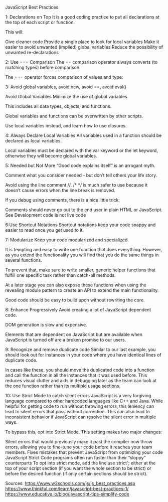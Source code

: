 JavaScript Best Practices

1: Declarations on Top
It is a good coding practice to put all declarations at the top of each script or function.

This will:

Give cleaner code
Provide a single place to look for local variables
Make it easier to avoid unwanted (implied) global variables
Reduce the possibility of unwanted re-declarations

2: Use === Comparison
The == comparison operator always converts (to matching types) before comparison.

The === operator forces comparison of values and type:

3: Avoid global variables, avoid new, avoid ==, avoid eval()

Avoid Global Variables
Minimize the use of global variables.

This includes all data types, objects, and functions.

Global variables and functions can be overwritten by other scripts.

Use local variables instead, and learn how to use closures.

4: Always Declare Local Variables
All variables used in a function should be declared as local variables.

Local variables must be declared with the var keyword or the let keyword, otherwise they will become global variables.

5: Needed but Not More
“Good code explains itself” is an arrogant myth.

Comment what you consider needed - but don’t tell others your life story.

Avoid using the line comment //. /* */ is much safer to use because it doesn’t cause errors when the line break is removed.

If you debug using comments, there is a nice little trick: 

Comments should never go out to the end user in plain HTML or JavaScript. See Development code is not live code

6:Use Shortcut Notations
Shortcut notations keep your code snappy and easier to read once you get used to it.

7: Modularize
Keep your code modularized and specialized.

It is tempting and easy to write one function that does everything. However, as you extend the functionality you will find that you do the same things in several functions.

To prevent that, make sure to write smaller, generic helper functions that fulfill one specific task rather than catch-all methods.

At a later stage you can also expose these functions when using the revealing module pattern to create an API to extend the main functionality.

Good code should be easy to build upon without rewriting the core.

8: Enhance Progressively
Avoid creating a lot of JavaScript dependent code.

DOM generation is slow and expensive.

Elements that are dependent on JavaScript but are available when JavaScript is turned off are a broken promise to our users.

9: Recognize and remove duplicate code
Similar to our last example, you should look out for instances in your code where you have identical lines of duplicate code.

In cases like these, you should move the duplicated code into a function and call the function in all the instances that it was used before. This reduces visual clutter and aids in debugging later as the team can look at the one function rather than its multiple usage sections.

10: Use Strict Mode to catch silent errors
JavaScript is a very forgiving language compared to other hardcoded languages like C++ and Java. While helpful for getting code to run without throwing errors, this leniency can lead to silent errors that pass without correction. This can also lead to inconsistent behavior if JavaScript can resolve the silent error in multiple ways.

To bypass this, opt into Strict Mode. This setting makes two major changes:

Silent errors that would previously make it past the compiler now throw errors, allowing you to fine-tune your code before it reaches your team members.
Fixes mistakes that prevent JavaScript from optimizing your code
JavaScript Strict Code programs often run faster than their “sloppy” counterparts
To opt into strict mode, add the line'use strict'; either at the top of your script section (if you want the whole section to be strict) or before the desired function (if only certain sections should be strict).



Sources:
https://www.w3schools.com/js/js_best_practices.asp
https://www.thinkful.com/learn/javascript-best-practices-1/
https://www.educative.io/blog/javascript-tips-simplify-code